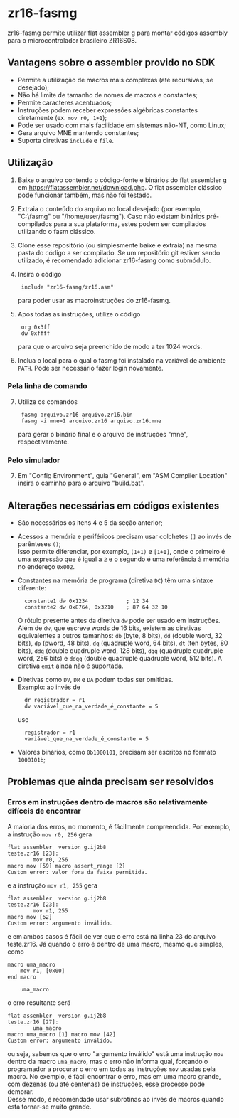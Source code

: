 # zr16-fasmg
zr16-fasmg permite utilizar flat assembler g para montar códigos assembly para o microcontrolador brasileiro ZR16S08.

## Vantagens sobre o assembler provido no SDK
- Permite a utilização de macros mais complexas (até recursivas, se desejado);
- Não há limite de tamanho de nomes de macros e constantes;
- Permite caracteres acentuados;
- Instruções podem receber expressões algébricas constantes diretamente (ex. `mov r0, 1+1`);
- Pode ser usado com mais facilidade em sistemas não-NT, como Linux;
- Gera arquivo MNE mantendo constantes;
- Suporta diretivas `include` e `file`.

## Utilização

1. Baixe o arquivo contendo o código-fonte e binários do flat assembler g em https://flatassembler.net/download.php. O flat assembler clássico pode funcionar também, mas não foi testado.
2. Extraia o conteúdo do arquivo no local desejado (por exemplo, "C:\fasmg" ou "/home/user/fasmg"). Caso não existam binários pré-compilados para a sua plataforma, estes podem ser compilados utilizando o fasm clássico.
3. Clone esse repositório (ou simplesmente baixe e extraia) na mesma pasta do código a ser compilado. Se um repositório git estiver sendo utilizado, é recomendado adicionar zr16-fasmg como submódulo.
4. Insira o código

        include "zr16-fasmg/zr16.asm"  
    para poder usar as macroinstruções do zr16-fasmg.

5. Após todas as instruções, utilize o código

        org 0x3ff
        dw 0xffff
    para que o arquivo seja preenchido de modo a ter 1024 words.

6. Inclua o local para o qual o fasmg foi instalado na variável de ambiente `PATH`. Pode ser necessário fazer login novamente.

### Pela linha de comando

7. Utilize os comandos

        fasmg arquivo.zr16 arquivo.zr16.bin
        fasmg -i mne=1 arquivo.zr16 arquivo.zr16.mne

    para gerar o binário final e o arquivo de instruções "mne", respectivamente.

### Pelo simulador

7. Em "Config Environment", guia "General", em "ASM Compiler Location" insira o caminho para o arquivo "build.bat".

## Alterações necessárias em códigos existentes

- São necessários os itens 4 e 5 da seção anterior;
- Acessos a memória e periféricos precisam usar colchetes `[]` ao invés de parênteses `()`;  
  Isso permite diferenciar, por exemplo, `(1+1)` e `[1+1]`, onde o primeiro é uma expressão que é igual a `2` e o segundo é uma referência à memória no endereço `0x002`.
- Constantes na memória de programa (diretiva `DC`) têm uma sintaxe diferente:

        constante1 dw 0x1234            ; 12 34
        constante2 dw 0x8764, 0x3210    ; 87 64 32 10

  O rótulo presente antes da diretiva `dw` pode ser usado em instruções.  
  Além de `dw`, que escreve words de 16 bits, existem as diretivas equivalentes a outros tamanhos: `db` (byte, 8 bits), `dd` (double word, 32 bits), `dp` (pword, 48 bits), `dq` (quadruple word, 64 bits), `dt` (ten bytes, 80 bits), `ddq` (double quadruple word, 128 bits), `dqq` (quadruple quadruple word, 256 bits) e `ddqq` (double quadruple quadruple word, 512 bits). A diretiva `emit` ainda não é suportada.

- Diretivas como `DV`, `DR` e `DA` podem todas ser omitidas.  
  Exemplo: ao invés de

        dr registrador = r1 
        dv variável_que_na_verdade_é_constante = 5

  use

        registrador = r1 
        variável_que_na_verdade_é_constante = 5
- Valores binários, como `0b1000101`, precisam ser escritos no formato `1000101b`;

## Problemas que ainda precisam ser resolvidos

### Erros em instruções dentro de macros são relativamente difíceis de encontrar
A maioria dos erros, no momento, é fácilmente compreendida. Por exemplo, a instrução `mov r0, 256` gera

    flat assembler  version g.ij2b8
    teste.zr16 [23]:
            mov r0, 256
    macro mov [59] macro assert_range [2]
    Custom error: valor fora da faixa permitida.

e a instrução `mov r1, 255` gera

    flat assembler  version g.ij2b8
    teste.zr16 [23]:
            mov r1, 255
    macro mov [62]
    Custom error: argumento inválido.

e em ambos casos é fácil de ver que o erro está ná linha 23 do arquivo teste.zr16. Já quando o erro é dentro de uma macro, mesmo que simples, como

    macro uma_macro
        mov r1, [0x00]
    end macro
    
        uma_macro

o erro resultante será

    flat assembler  version g.ij2b8
    teste.zr16 [27]:
            uma_macro
    macro uma_macro [1] macro mov [42]
    Custom error: argumento inválido.

ou seja, sabemos que o erro "argumento inválido" está uma instrução `mov` dentro da macro `uma_macro`, mas o erro não informa qual, forçando o programador a procurar o erro em todas as instruções `mov` usadas pela macro. No exemplo, é fácil encontrar o erro, mas em uma macro grande, com dezenas (ou até centenas) de instruções, esse processo pode demorar.  
Desse modo, é recomendado usar subrotinas ao invés de macros quando esta tornar-se muito grande.
